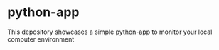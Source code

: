 # python-app
This depository showcases a simple python-app to monitor your local computer environment
